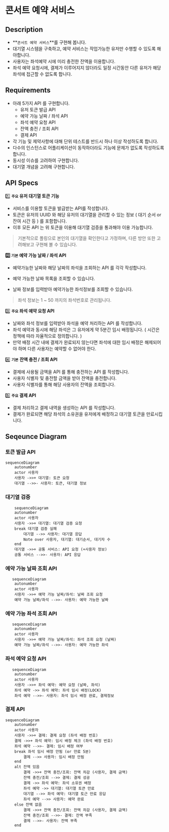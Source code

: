 # 콘서트 예약 서비스

## Description

- **`콘서트 예약 서비스`**를 구현해 봅니다.
- 대기열 시스템을 구축하고, 예약 서비스는 작업가능한 유저만 수행할 수 있도록 해야합니다.
- 사용자는 좌석예약 시에 미리 충전한 잔액을 이용합니다.
- 좌석 예약 요청시에, 결제가 이루어지지 않더라도 일정 시간동안 다른 유저가 해당 좌석에 접근할 수 없도록 합니다.


## Requirements

- 아래 5가지 API 를 구현합니다.
    - 유저 토큰 발급 API
    - 예약 가능 날짜 / 좌석 API
    - 좌석 예약 요청 API
    - 잔액 충전 / 조회 API
    - 결제 API
- 각 기능 및 제약사항에 대해 단위 테스트를 반드시 하나 이상 작성하도록 합니다.
- 다수의 인스턴스로 어플리케이션이 동작하더라도 기능에 문제가 없도록 작성하도록 합니다.
- 동시성 이슈를 고려하여 구현합니다.
- 대기열 개념을 고려해 구현합니다.


## API Specs

1️⃣ **`주요` 유저 대기열 토큰 기능**

- 서비스를 이용할 토큰을 발급받는 API를 작성합니다.
- 토큰은 유저의 UUID 와 해당 유저의 대기열을 관리할 수 있는 정보 ( 대기 순서 or 잔여 시간 등 ) 를 포함합니다.
- 이후 모든 API 는 위 토큰을 이용해 대기열 검증을 통과해야 이용 가능합니다.

> 기본적으로 폴링으로 본인의 대기열을 확인한다고 가정하며, 다른 방안 또한 고려해보고 구현해 볼 수 있습니다.
> 

**2️⃣ `기본` 예약 가능 날짜 / 좌석 API**

- 예약가능한 날짜와 해당 날짜의 좌석을 조회하는 API 를 각각 작성합니다.
- 예약 가능한 날짜 목록을 조회할 수 있습니다.

- 날짜 정보를 입력받아 예약가능한 좌석정보를 조회할 수 있습니다.

> 좌석 정보는 1 ~ 50 까지의 좌석번호로 관리됩니다.
> 

3️⃣ **`주요` 좌석 예약 요청 API**

- 날짜와 좌석 정보를 입력받아 좌석을 예약 처리하는 API 를 작성합니다.
- 좌석 예약과 동시에 해당 좌석은 그 유저에게 약 5분간 임시 배정됩니다. ( 시간은 정책에 따라 자율적으로 정의합니다. )
- 만약 배정 시간 내에 결제가 완료되지 않는다면 좌석에 대한 임시 배정은 해제되어야 하며 다른 사용자는 예약할 수 없어야 한다.

4️⃣ **`기본`**  **잔액 충전 / 조회 API**

- 결제에 사용될 금액을 API 를 통해 충전하는 API 를 작성합니다.
- 사용자 식별자 및 충전할 금액을 받아 잔액을 충전합니다.
- 사용자 식별자를 통해 해당 사용자의 잔액을 조회합니다.

5️⃣ **`주요` 결제 API**

- 결제 처리하고 결제 내역을 생성하는 API 를 작성합니다.
- 결제가 완료되면 해당 좌석의 소유권을 유저에게 배정하고 대기열 토큰을 만료시킵니다.


## Seqeunce Diagram
### 토큰 발급 API
```mermaid
sequenceDiagram
    autonumber
    actor 사용자
    사용자 ->>+ 대기열: 토큰 요청
    대기열 -->>- 사용자: 토큰, 대기열 정보
```

### 대기열 검증
```mermaid
    sequenceDiagram
    autonumber
    actor 사용자
    사용자 ->>+ 대기열: 대기열 검증 요청
    break 대기열 검증 실패
        대기열 -->> 사용자: 대기열 응답
        Note over 사용자, 대기열: 대기순서, 대기자 수
    end
    대기열 ->>+ 공통 서비스: API 요청 (+사용자 정보)
    공통 서비스 -->>- 사용자: API 응답
```

### 예약 가능 날짜 조회 API
```mermaid
   sequenceDiagram
    autonumber
    actor 사용자
    사용자 ->>+ 예약 가능 날짜/좌석: 날짜 조회 요청
    예약 가능 날짜/좌석 -->>- 사용자: 예약 가능한 날짜
```

### 예약 가능 좌석 조회 API
```mermaid
   sequenceDiagram
    autonumber
    actor 사용자
    사용자 ->>+ 예약 가능 날짜/좌석: 좌석 조회 요청 (날짜)
    예약 가능 날짜/좌석 -->>- 사용자: 예약 가능한 좌석
```

### 좌석 예약 요청 API
```mermaid
   sequenceDiagram
    autonumber
    actor 사용자
    사용자 ->>+ 좌석 예약: 예약 요청 (날짜, 좌석)
    좌석 예약 ->> 좌석 예약: 좌석 임시 배정(LOCK)
    좌석 예약 -->>- 사용자: 좌석 임시 배정 완료, 결제정보
```

### 결제 API
```mermaid
sequenceDiagram
    autonumber
    actor 사용자
    사용자 ->>+ 결제: 결제 요청 (좌석 배정 번호)
    결제 ->>+ 좌석 예약: 임시 배정 체크 (좌석 배정 번호)
    좌석 예약 -->>- 결제: 임시 배정 여부
    break 좌석 임시 배정 안됨 (or 만료 5분)
        결제 -->> 사용자: 임시 배정 안됨
    end
    alt 잔액 있음
        결제 ->>+ 잔액 충전/조회: 잔액 차감 (사용자, 결제 금액)
        잔액 충전/조회 -->> 결제: 결제 성공
        결제 ->> 좌석 예약: 좌석 소유권 배정
        좌석 예약 ->> 대기열: 대기열 토큰 만료
        대기열 -->> 좌석 예약: 대기열 토근 만료 응답
        좌석 예약 -->> 사용자: 예약 완료
    else 잔액 없음
        결제 ->>+ 잔액 충전/조회: 잔액 차감 (사용자, 결제 금액)
        잔액 충전/조회 -->>- 결제: 잔액 부족
        결제 -->>- 사용자: 잔액 부족
    end
```

